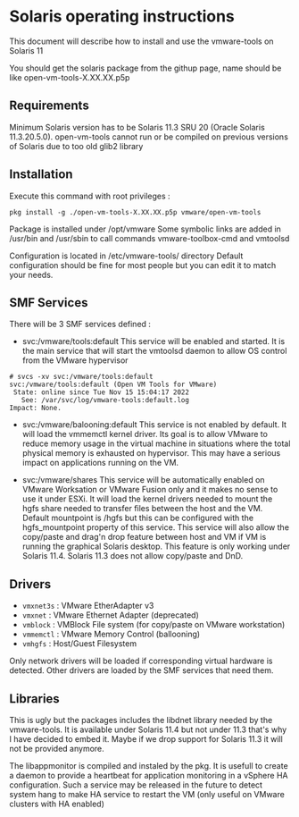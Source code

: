 Solaris operating instructions
==============================
This document will describe how to install and use the vmware-tools on Solaris 11

You should get the solaris package from the githup page, name should be like open-vm-tools-X.XX.XX.p5p

Requirements
------------
Minimum Solaris version has to be Solaris 11.3 SRU 20 (Oracle Solaris 11.3.20.5.0).
open-vm-tools cannot run or be compiled on previous versions of Solaris due to too old glib2 library

Installation
------------
Execute this command with root privileges :
```
pkg install -g ./open-vm-tools-X.XX.XX.p5p vmware/open-vm-tools
```
Package is installed under /opt/vmware
Some symbolic links are added in /usr/bin and /usr/sbin to call commands vmware-toolbox-cmd and vmtoolsd

Configuration is located in /etc/vmware-tools/ directory
Default configuration should be fine for most people but you can edit it to match your needs.

SMF Services
------------
There will be 3 SMF services defined :

* svc:/vmware/tools:default
This service will be enabled and started. It is the main service that will start the vmtoolsd daemon to
allow OS control from the VMware hypervisor
```
# svcs -xv svc:/vmware/tools:default
svc:/vmware/tools:default (Open VM Tools for VMware)
 State: online since Tue Nov 15 15:04:17 2022
   See: /var/svc/log/vmware-tools:default.log
Impact: None.
```
* svc:/vmware/balooning:default
This service is not enabled by default. It will load the vmmemctl kernel driver. Its goal is to allow VMware
to reduce memory usage in the virtual machine in situations where the total physical memory is exhausted on
hypervisor. This may have a serious impact on applications running on the VM.

* svc:/vmware/shares
This service will be automatically enabled on VMware Worksation or VMware Fusion only and it makes no sense
to use it under ESXi. It will load the kernel drivers needed to mount the hgfs share needed to transfer files
between the host and the VM. Default mountpoint is /hgfs but this can be configured with the hgfs_mountpoint 
property of this service.
This service will also allow the copy/paste and drag'n drop feature between host and VM if VM is running the
graphical Solaris desktop. This feature is only working under Solaris 11.4. Solaris 11.3 does not allow
copy/paste and DnD.

Drivers
-------
* `vmxnet3s` : VMware EtherAdapter v3
* `vmxnet`   : VMware Ethernet Adapter (deprecated)
* `vmblock`  : VMBlock File system (for copy/paste on VMware workstation)
* `vmmemctl` : VMware Memory Control (ballooning)
* `vmhgfs`   : Host/Guest Filesystem

Only network drivers will be loaded if corresponding virtual hardware is detected.
Other drivers are loaded by the SMF services that need them.

Libraries
---------
This is ugly but the packages includes the libdnet library needed by the vmware-tools. It is available under
Solaris 11.4 but not under 11.3 that's why I have decided to embed it. Maybe if we drop support for Solaris
11.3 it will not be provided anymore.

The libappmonitor is compiled and instaled by the pkg. It is usefull to create a daemon to provide a heartbeat
for application monitoring in a vSphere HA configuration. Such a service may be released in the future to
detect system hang to make HA service to restart the VM (only useful on VMware clusters with HA enabled)
